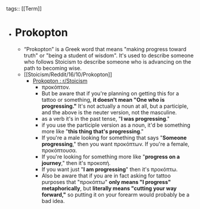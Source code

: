 tags:: [[Term]]

- # Prokopton
	- “Prokopton” is a Greek word that means "making progress toward truth" or "being a student of wisdom". It's used to describe someone who follows Stoicism to describe someone who is advancing on the path to becoming wise.
	- [[Stoicism/Reddit/16/10/Prokopton]]
		- [Prokopton : r/Stoicism](https://www.reddit.com/r/Stoicism/comments/5803jz/prokopton/)
			- προκόπτον.
			- But be aware that if you're planning on getting this for a tattoo or something, **it doesn't mean "One who is progressing."** It's not actually a noun at all, but a participle, and the above is the neuter version, not the masculine.
			- as a verb it's in the past tense, "**I was progressing**."
			- if you use the participle version as a noun, it'd be something more like "**this thing that's progressing**."
			- If you're a male looking for something that says "**Someone progressing**," then you want προκόπτων. If you're a female, προκόπτουσα.
			- If you're looking for something more like "**progress on a journey**," then it's προκοπή.
			- If you want just "**I am progressing**" then it's προκόπτω.
			- Also be aware that if you are in fact asking for tattoo purposes that "προκόπτω" **only means "I progress" metaphorically**, but **literally means "cutting your way forward,"** so putting it on your forearm would probably be a bad idea.